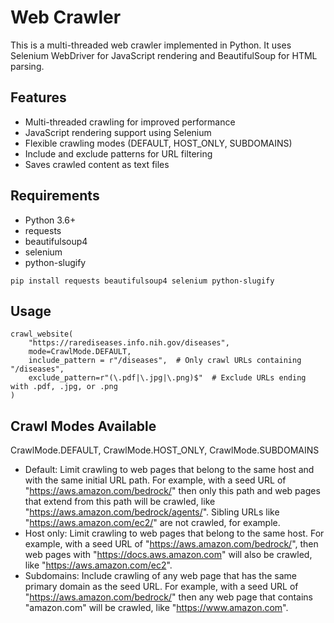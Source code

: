 # Web Crawler

This is a multi-threaded web crawler implemented in Python. It uses Selenium WebDriver for JavaScript rendering and BeautifulSoup for HTML parsing.

## Features

- Multi-threaded crawling for improved performance
- JavaScript rendering support using Selenium
- Flexible crawling modes (DEFAULT, HOST_ONLY, SUBDOMAINS)
- Include and exclude patterns for URL filtering
- Saves crawled content as text files

## Requirements

- Python 3.6+
- requests
- beautifulsoup4
- selenium
- python-slugify
  
```
pip install requests beautifulsoup4 selenium python-slugify
```

## Usage

```
crawl_website(
    "https://rarediseases.info.nih.gov/diseases",
    mode=CrawlMode.DEFAULT,
    include_pattern = r"/diseases",  # Only crawl URLs containing "/diseases",
    exclude_pattern=r"(\.pdf|\.jpg|\.png)$"  # Exclude URLs ending with .pdf, .jpg, or .png
)
```
## Crawl Modes Available

CrawlMode.DEFAULT, CrawlMode.HOST_ONLY, CrawlMode.SUBDOMAINS
    
- Default: Limit crawling to web pages that belong to the same host and with the same initial URL path. For example, with a seed URL of "https://aws.amazon.com/bedrock/" then only this path and web pages that extend from this path will be crawled, like "https://aws.amazon.com/bedrock/agents/". Sibling URLs like "https://aws.amazon.com/ec2/" are not crawled, for example.
- Host only: Limit crawling to web pages that belong to the same host. For example, with a seed URL of "https://aws.amazon.com/bedrock/", then web pages with "https://docs.aws.amazon.com" will also be crawled, like "https://aws.amazon.com/ec2".
- Subdomains: Include crawling of any web page that has the same primary domain as the seed URL. For example, with a seed URL of "https://aws.amazon.com/bedrock/" then any web page that contains "amazon.com" will be crawled, like "https://www.amazon.com".
